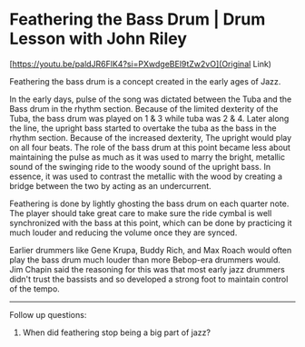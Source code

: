 # Feathering the Bass Drum | Drum Lesson with John Riley

[https://youtu.be/paldJR6FlK4?si=PXwdgeBEl9tZw2vO](Original Link)

Feathering the bass drum is a concept created in the early ages of Jazz.

In the early days, pulse of the song was dictated between the Tuba and the Bass
drum in the rhythm section. Because of the limited dexterity of the Tuba, the
bass drum was played on 1 & 3 while tuba was 2 & 4. Later along the line, the
upright bass started to overtake the tuba as the bass in the rhythm section.
Because of the increased dexterity, The upright would play on all four beats.
The role of the bass drum at this point became less about maintaining the pulse
as much as it was used to marry the bright, metallic sound of the swinging ride
to the woody sound of the upright bass. In essence, it was used to contrast the
metallic with the wood by creating a bridge between the two by acting as an
undercurrent. 

Feathering is done by lightly ghosting the bass drum on each quarter note. The
player should take great care to make sure the ride cymbal is well synchronized
with the bass at this point, which can be done by practicing it much louder and
reducing the volume once they are synced.

Earlier drummers like Gene Krupa, Buddy Rich, and Max Roach would often play
the bass drum much louder than more Bebop-era drummers would. Jim Chapin said
the reasoning for this was that most early jazz drummers didn't trust the
bassists and so developed a strong foot to maintain control of the tempo. 

---

Follow up questions:

1. When did feathering stop being a big part of jazz?

